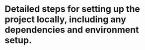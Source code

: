 # Detailed steps for setting up the project locally, including any dependencies and environment setup.